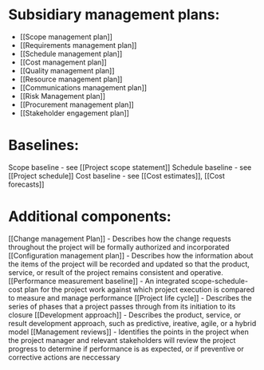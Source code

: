 # Subsidiary management plans:
* [[Scope management plan]]
* [[Requirements management plan]]
* [[Schedule management plan]]
* [[Cost management plan]]
* [[Quality management plan]]
* [[Resource management plan]]
* [[Communications management plan]]
* [[Risk Management plan]]
* [[Procurement management plan]]
* [[Stakeholder engagement plan]]

# Baselines:
Scope baseline - see [[Project scope statement]]
Schedule baseline - see [[Project schedule]]
Cost baseline - see [[Cost estimates]], [[Cost forecasts]]

# Additional components:
[[Change management Plan]] - Describes how the change requests throughout the project will be formally authorized and incorporated
[[Configuration management plan]] - Describes how the information about the items of the project will be recorded and updated so that the product, service, or result of the project remains consistent and operative.
[[Performance measurement baseline]] - An integrated scope-schedule-cost plan for the project work against which project execution is compared to measure and manage performance
[[Project life cycle]] - Describes the series of phases that a project passes through from its initiation to its closure
[[Development approach]] - Describes the product, service, or result development approach, such as predictive, ireative, agile, or a hybrid model
[[Management reviews]] - Identifies the points in the project when the project manager and relevant stakeholders will review the project progress to determine if performance is as expected, or if preventive or corrective actions are neccessary

